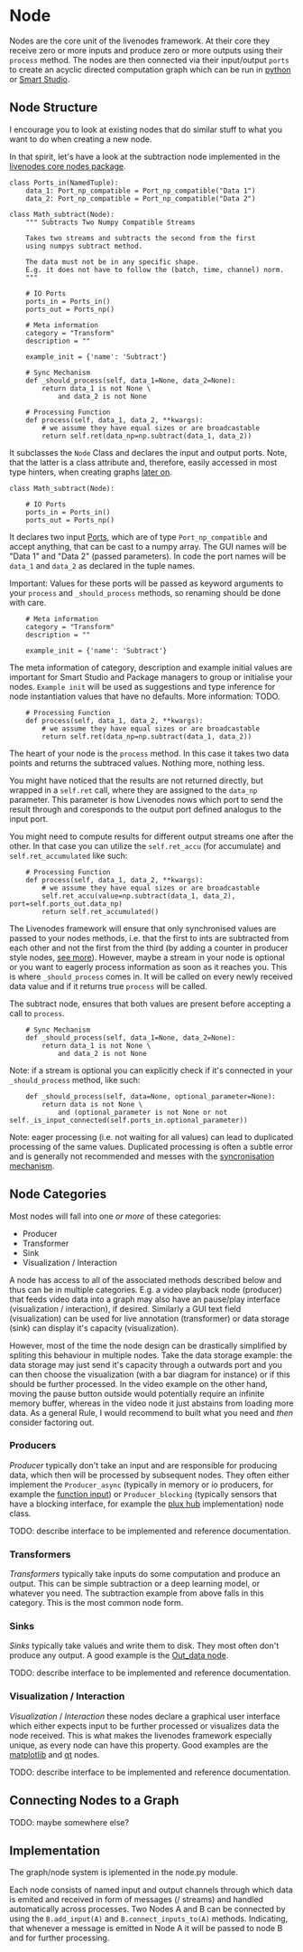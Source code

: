# Node

<!-- Role  -->
Nodes are the core unit of the livenodes framework. 
At their core they receive zero or more inputs and produce zero or more outputs using their `process` method. The nodes are then connected via their input/output `ports` to create an acyclic directed computation graph which can be run in [python](./run.md) or [Smart Studio](http://livenodes.pages.csl.uni-bremen.de/smart-studio/index.html).

## Node Structure

I encourage you to look at existing nodes that do similar stuff to what you want to do when creating a new node.

In that spirit, let's have a look at the subtraction node implemented in the [livenodes core nodes package](http://livenodes.pages.csl.uni-bremen.de/packages/livenodes_core_nodes/modules/livenodes_basic_nodes.html#module-livenodes_basic_nodes.math_subtract).

```
class Ports_in(NamedTuple):
    data_1: Port_np_compatible = Port_np_compatible("Data 1")
    data_2: Port_np_compatible = Port_np_compatible("Data 2")

class Math_subtract(Node):
    """ Subtracts Two Numpy Compatible Streams
    
    Takes two streams and subtracts the second from the first 
    using numpys subtract method. 
    
    The data must not be in any specific shape.
    E.g. it does not have to follow the (batch, time, channel) norm.
    """

    # IO Ports
    ports_in = Ports_in()
    ports_out = Ports_np()

    # Meta information
    category = "Transform"
    description = ""

    example_init = {'name': 'Subtract'}

    # Sync Mechanism
    def _should_process(self, data_1=None, data_2=None):
        return data_1 is not None \
            and data_2 is not None

    # Processing Function
    def process(self, data_1, data_2, **kwargs):
        # we assume they have equal sizes or are broadcastable
        return self.ret(data_np=np.subtract(data_1, data_2))

```

It subclasses the `Node` Class and declares the input and output ports. 
Note, that the latter is a class attribute and, therefore, easily accessed in most type hinters, when creating graphs [later on](#Connecting-Nodes-to-a-Graph).

```
class Math_subtract(Node):

    # IO Ports
    ports_in = Ports_in()
    ports_out = Ports_np()
```

It declares two input [Ports](./ports.md), which are of type `Port_np_compatible` and accept anything, that can be cast to a numpy array. The GUI names will be "Data 1" and "Data 2" (passed parameters). In code the port names will be `data_1` and `data_2` as declared in the tuple names. 

Important: Values for these ports will be passed as keyword arguments to your `process` and `_should_process` methods, so renaming should be done with care.


```
    # Meta information
    category = "Transform"
    description = ""

    example_init = {'name': 'Subtract'}
```

The meta information of category, description and example initial values are important for Smart Studio and Package managers to group or initialise your nodes. `Example init` will be used as suggestions and type inference for node instantiation values that have no defaults. More information: TODO.


```
    # Processing Function
    def process(self, data_1, data_2, **kwargs):
        # we assume they have equal sizes or are broadcastable
        return self.ret(data_np=np.subtract(data_1, data_2))
```

The heart of your node is the `process` method. In this case it takes two data points and returns the subtraced values. Nothing more, nothing less. 

You might have noticed that the results are not returned directly, but wrapped in a `self.ret` call, where they are assigned to the `data_np` parameter. This parameter is how Livenodes nows which port to send the result through and coresponds to the output port defined analogus to the input port.

You might need to compute results for different output streams one after the other. In that case you can utilize the `self.ret_accu` (for accumulate) and `self.ret_accumulated` like such:
```
    # Processing Function
    def process(self, data_1, data_2, **kwargs):
        # we assume they have equal sizes or are broadcastable
        self.ret_accu(value=np.subtract(data_1, data_2), port=self.ports_out.data_np)
        return self.ret_accumulated()
```

The Livenodes framework will ensure that only synchronised values are passed to your nodes methods, i.e. that the first to ints are subtracted from each other and not the first from the third (by adding a counter in producer style nodes, [see more]()). However, maybe a stream in your node is optional or you want to eagerly process information as soon as it reaches you. This is where `_should_process` comes in. It will be called on every newly received data value and if it returns true `process` will be called. 

The subtract node, ensures that both values are present before accepting a call to `process`.
```
    # Sync Mechanism
    def _should_process(self, data_1=None, data_2=None):
        return data_1 is not None \
            and data_2 is not None
```

Note: if a stream is optional you can explicitly check if it's connected in your `_should_process` method, like such:

```
    def _should_process(self, data=None, optional_parameter=None):
        return data is not None \
            and (optional_parameter is not None or not self._is_input_connected(self.ports_in.optional_parameter))
```


Note: eager processing (i.e. not waiting for all values) can lead to duplicated processing of the same values. Duplicated processing is often a subtle error and is generally not recommended and messes with the [syncronisation mechanism](./streams.md).


## Node Categories

Most nodes will fall into one *or more* of these categories:
- Producer
- Transformer
- Sink
- Visualization / Interaction

A node has access to all of the associated methods described below and thus can be in multiple categories. E.g. a video playback node (producer) that feeds video data into a graph may also have an pause/play interface (visualization / interaction), if desired. Similarly a GUI text field (visualization) can be used for live annotation (transformer) or data storage (sink) can display it's capacity (visualization). 

However, most of the time the node design can be drastically simplified by spliting this behaviour in multiple nodes. Take the data storage example: the data storage may just send it's capacity through a outwards port and you can then choose the visualization (with a bar diagram for instance) or if this should be further processed. In the video example on the other hand, moving the pause button outside would potentially require an infinite memory buffer, whereas in the video node it just abstains from loading more data. As a general Rule, I would recommend to built what you need and *then* consider factoring out. 

### Producers
*Producer* typically don't take an input and are responsible for producing data, which then will be processed by subsequent nodes. They often either implement the `Producer_async` (typically in memory or io producers, for example the [function input](http://livenodes.pages.csl.uni-bremen.de/packages/livenodes_core_nodes/modules/livenodes_basic_nodes.html#module-livenodes_basic_nodes.in_function)) or `Producer_blocking` (typically sensors that have a blocking interface, for example the [plux hub](http://livenodes.pages.csl.uni-bremen.de/packages/livenodes_plux/modules/livenodes_plux.html#livenodes-plux-in-biosignalsplux-module) implementation) node class. 

TODO: describe interface to be implemented and reference documentation.

### Transformers
*Transformers* typically take inputs do some computation and produce an output. This can be simple subtraction or a deep learning model, or whatever you need. The subtraction example from above falls in this category. This is the most common node form.

### Sinks
*Sinks* typically take values and write them to disk. They most often don't produce any output. A good example is the [Out_data node](http://livenodes.pages.csl.uni-bremen.de/packages/livenodes_core_nodes/modules/livenodes_basic_nodes.html#module-livenodes_basic_nodes.out_data).

TODO: describe interface to be implemented and reference documentation.

### Visualization / Interaction
*Visualization* / *Interaction* these nodes declare a graphical user interface which either expects input to be further processed or visualizes data the node received. This is what makes the livenodes framework especially unique, as every node can have this property. 
Good examples are the [matplotlib](http://livenodes.pages.csl.uni-bremen.de/packages/livenodes_matplotlib/) and [qt](http://livenodes.pages.csl.uni-bremen.de/packages/livenodes_qt/) nodes.

TODO: describe interface to be implemented and reference documentation.


## Connecting Nodes to a Graph
TODO: maybe somewhere else?


## Implementation 

The graph/node system is iplemented in the node.py module.

Each node consists of named input and output channels through which data is emited and received in form of messages (/ streams) and handled automatically across processes. 
Two Nodes A and B can be connected by using the ```B.add_input(A)``` and ```B.connect_inputs_to(A)``` methods. Indicating, that whenever a message is emitted in Node A it will be passed to node B and for further processing.
